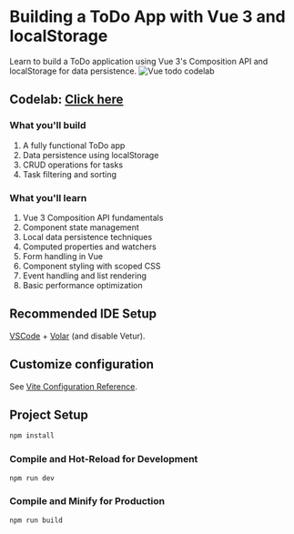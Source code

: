 # Building a ToDo App with Vue 3 and localStorage
Learn to build a ToDo application using Vue 3's Composition API and localStorage for data persistence.
![Vue todo codelab](https://github.com/user-attachments/assets/4a63d1da-038e-474c-82b5-b0ad3e2e24f5)

## Codelab: [Click here](https://gradus.dev/labs/building-a-todo-app-with-vue-3-and-localstorage-VbdrUH)

### What you'll build
1. A fully functional ToDo app
1. Data persistence using localStorage
1. CRUD operations for tasks
1. Task filtering and sorting

### What you'll learn
1. Vue 3 Composition API fundamentals
1. Component state management
1. Local data persistence techniques
1. Computed properties and watchers
1. Form handling in Vue
1. Component styling with scoped CSS
1. Event handling and list rendering
1. Basic performance optimization

## Recommended IDE Setup

[VSCode](https://code.visualstudio.com/) + [Volar](https://marketplace.visualstudio.com/items?itemName=Vue.volar) (and disable Vetur).

## Customize configuration

See [Vite Configuration Reference](https://vite.dev/config/).

## Project Setup

```sh
npm install
```

### Compile and Hot-Reload for Development

```sh
npm run dev
```

### Compile and Minify for Production

```sh
npm run build
```
